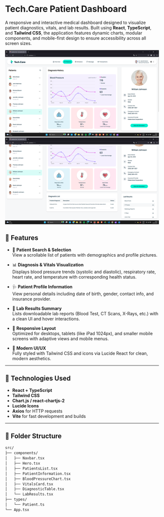 # Tech.Care Patient Dashboard

A responsive and interactive medical dashboard designed to visualize patient diagnostics, vitals, and lab results. Built using **React**, **TypeScript**, and **Tailwind CSS**, the application features dynamic charts, modular components, and mobile-first design to ensure accessibility across all screen sizes.

![App Preview 1](./src/assets/screenshot-1.png)
![App Preview 2](./src/assets/screenshot-2.png)


## 🧠 Features

- 🔎 **Patient Search & Selection**  
  View a scrollable list of patients with demographics and profile pictures.

- 📊 **Diagnosis & Vitals Visualization**  
  Displays blood pressure trends (systolic and diastolic), respiratory rate, heart rate, and temperature with corresponding health status.

- 🩺 **Patient Profile Information**  
  View personal details including date of birth, gender, contact info, and insurance provider.

- 📁 **Lab Results Summary**  
  Lists downloadable lab reports (Blood Test, CT Scans, X-Rays, etc.) with a clean UI and hover interactions.

- 📱 **Responsive Layout**  
  Optimized for desktops, tablets (like iPad 1024px), and smaller mobile screens with adaptive views and mobile menus.

- 🎨 **Modern UI/UX**  
  Fully styled with Tailwind CSS and icons via Lucide React for clean, modern aesthetics.

---

## 🚀 Technologies Used

- **React + TypeScript**
- **Tailwind CSS**
- **Chart.js / react-chartjs-2**
- **Lucide Icons**
- **Axios** for HTTP requests
- **Vite** for fast development and builds

---

## 📂 Folder Structure

```bash
src/
├── components/
│   ├── Navbar.tsx
│   ├── Hero.tsx
│   ├── PatientsList.tsx
│   ├── PatientInformation.tsx
│   ├── BloodPressureChart.tsx
│   ├── VitalsCard.tsx
│   ├── DiagnosticTable.tsx
│   └── LabResults.tsx
├── types/
│   └── Patient.ts
└── App.tsx

```
